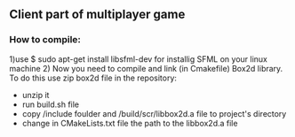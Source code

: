## Client part of multiplayer game
### How to compile:
1)use 
$ sudo apt-get install libsfml-dev
for installig SFML on your linux machine
2) Now you need to compile and link (in Cmakefile) Box2d library.  
To do this use zip box2d file in the repository:
* unzip it
* run build.sh file
* copy /include foulder and /build/scr/libbox2d.a file to project's directory
* change in CMakeLists.txt file the path to the libbox2d.a file
